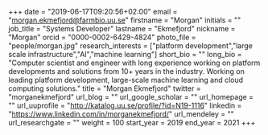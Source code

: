 +++
date = "2019-06-17T09:20:56+02:00"
email = "morgan.ekmefjord@farmbio.uu.se"
firstname = "Morgan"
initials = ""
job_title = "Systems Developer"
lastname = "Ekmefjord"
nickname = "Morgan"
orcid = "0000-0002-6429-4824"
photo_file = "people/morgan.jpg"
research_interests = ["platform development","large scale infrastructure","AI","machine learning"]
short_bio = ""
long_bio = "Computer scientist and engineer with long experience working on platform developments and solutions from 10+ years in the industry. Working on leading platform development, large-scale machine learning and cloud computing solutions."
title = "Morgan Ekmefjord"
twitter = "morganekmefjord"
url_blog = ""
url_google_scholar = ""
url_homepage = ""
url_uuprofile = "http://katalog.uu.se/profile/?id=N19-1116"
linkedin = "https://www.linkedin.com/in/morganekmefjord/"
url_mendeley = ""
url_researchgate = ""
weight = 100
start_year = 2019
end_year = 2021
+++
